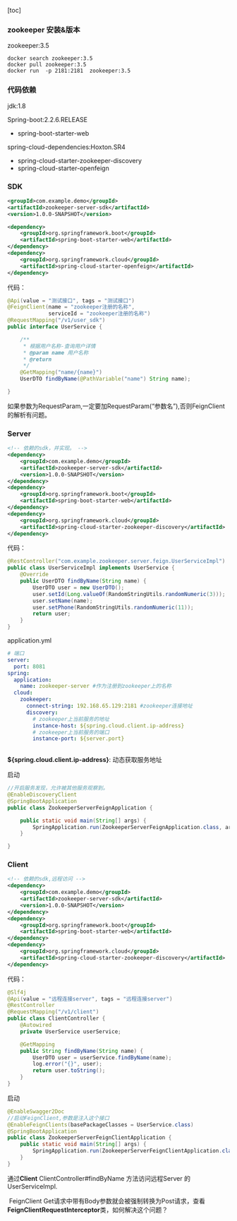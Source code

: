 [toc]
### zookeeper 安装&版本
zookeeper:3.5

```shell
docker search zookeeper:3.5
docker pull zookeeper:3.5
docker run  -p 2181:2181  zookeeper:3.5
```



### 代码依赖

jdk:1.8  

Spring-boot:2.2.6.RELEASE  
* spring-boot-starter-web

spring-cloud-dependencies:Hoxton.SR4
* spring-cloud-starter-zookeeper-discovery
* spring-cloud-starter-openfeign

### SDK

```xml
<groupId>com.example.demo</groupId>
<artifactId>zookeeper-server-sdk</artifactId>
<version>1.0.0-SNAPSHOT</version>
```

```xml
<dependency>
    <groupId>org.springframework.boot</groupId>
    <artifactId>spring-boot-starter-web</artifactId>
</dependency>
<dependency>
    <groupId>org.springframework.cloud</groupId>
    <artifactId>spring-cloud-starter-openfeign</artifactId>
</dependency>
```
代码：

```java
@Api(value = "测试接口", tags = "测试接口")
@FeignClient(name = "zookeeper注册的名称",
             serviceId = "zookeeper注册的名称")
@RequestMapping("/v1/user_sdk")
public interface UserService {

    /**
     * 根据用户名称-查询用户详情
     * @param name 用户名称
     * @return
     */
    @GetMapping("name/{name}")
    UserDTO findByName(@PathVariable("name") String name);

}
```

​		如果参数为RequestParam,一定要加RequestParam(“参数名”),否则FeignClient的解析有问题。



### Server

```xml
<!-- 依赖的sdk，并实现。 -->
<dependency>
    <groupId>com.example.demo</groupId>
    <artifactId>zookeeper-server-sdk</artifactId>
    <version>1.0.0-SNAPSHOT</version>
</dependency>
<dependency>
    <groupId>org.springframework.boot</groupId>
    <artifactId>spring-boot-starter-web</artifactId>
</dependency>
<dependency>
    <groupId>org.springframework.cloud</groupId>
    <artifactId>spring-cloud-starter-zookeeper-discovery</artifactId>
</dependency>
```



代码：

```java
@RestController("com.example.zookeeper.server.feign.UserServiceImpl")
public class UserServiceImpl implements UserService {
    @Override
    public UserDTO findByName(String name) {
        UserDTO user = new UserDTO();
        user.setId(Long.valueOf(RandomStringUtils.randomNumeric(3)));
        user.setName(name);
        user.setPhone(RandomStringUtils.randomNumeric(11));
        return user;
    }
}
```

application.yml

```yaml
# 端口
server:
  port: 8081
spring:
  application:
    name: zookeeper-server #作为注册到zookeeper上的名称
  cloud:
    zookeeper:
      connect-string: 192.168.65.129:2181 #zookeeper连接地址
      discovery:
      	# zookeeper上当前服务的地址
        instance-host: ${spring.cloud.client.ip-address} 
        # zookeeper上当前服务的端口
        instance-port: ${server.port}
        
```

**${spring.cloud.client.ip-address}**: 动态获取服务地址

启动

```java
//开启服务发现，允许被其他服务观察到。
@EnableDiscoveryClient
@SpringBootApplication
public class ZookeeperServerFeignApplication {

    public static void main(String[] args) {
        SpringApplication.run(ZookeeperServerFeignApplication.class, args);
    }

}
```



### Client

```xml
<!-- 依赖的sdk,远程访问 -->
<dependency>
    <groupId>com.example.demo</groupId>
    <artifactId>zookeeper-server-sdk</artifactId>
    <version>1.0.0-SNAPSHOT</version>
</dependency>
<dependency>
    <groupId>org.springframework.boot</groupId>
    <artifactId>spring-boot-starter-web</artifactId>
</dependency>
<dependency>
    <groupId>org.springframework.cloud</groupId>
    <artifactId>spring-cloud-starter-zookeeper-discovery</artifactId>
</dependency>
```



代码：

```java
@Slf4j
@Api(value = "远程连接server", tags = "远程连接server")
@RestController
@RequestMapping("/v1/client")
public class ClientController {
    @Autowired
    private UserService userService;

    @GetMapping
    public String findByName(String name) {
        UserDTO user = userService.findByName(name);
        log.error("{}", user);
        return user.toString();
    }
}
```



启动

```java
@EnableSwagger2Doc
//启动FeignClient,参数是注入这个接口
@EnableFeignClients(basePackageClasses = UserService.class)
@SpringBootApplication
public class ZookeeperServerFeignClientApplication {
    public static void main(String[] args) {
        SpringApplication.run(ZookeeperServerFeignClientApplication.class, args);
    }
}
```



通过**Client**   ClientController#findByName 方法访问远程Server 的UserServiceImpl.

​		FeignClient Get请求中带有Body参数就会被强制转换为Post请求，查看**FeignClientRequestInterceptor**类，如何解决这个问题？

